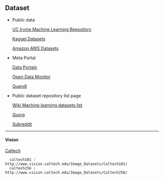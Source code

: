 ## Dataset

* Public data

  [UC Irvine Machine Learning Repository](http://archive.ics.uci.edu/ml/)
  
  [Kaggel Datasets](http://www.kaggle.com/datasets)
  
  [Amazon AWS Datasets](http://aws.amazon.com/datasets)
  
  
* Meta Portal

  [Data Portals](http://dataportals.org/)
  
  [Open Data Monitor](http://opendatamonitor.eu/)
  
  [Quandl](http://quandl.com)
  
* Public dataset repository list page

  [Wiki Machine learning datasets list](https://en.wikipedia.org/wiki/List_of_datasets_for_machine_learning_research)
  
  [Quora](https://www.quora.com/Where-can-I-find-large-datasets-open-to-the-public)
  
  [Subreddit](http://www.reddit.com/r/datasets)
  
  
* * *

#### Vision

  [Caltech](http://www.vision.caltech.edu/Image_Datasets/)
  
      caltech101 : http://www.vision.caltech.edu/Image_Datasets/Caltech101/
      caltech256 : http://www.vision.caltech.edu/Image_Datasets/Caltech256/
  
